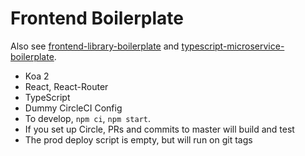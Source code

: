 # Frontend Boilerplate

Also see [frontend-library-boilerplate](https://github.com/jane/frontend-library-boilerplate) and [typescript-microservice-boilerplate](https://github.com/jane/typescript-microservice-boilerplate).

* Koa 2
* React, React-Router
* TypeScript
* Dummy CircleCI Config
* To develop, `npm ci`, `npm start`.
* If you set up Circle, PRs and commits to master will build and test
* The prod deploy script is empty, but will run on git tags
